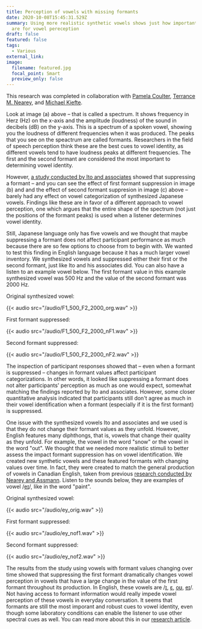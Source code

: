 ```yaml
---
title: Perception of vowels with missing formants
date: 2020-10-08T15:45:31.529Z
summary: Using more realistic synthetic vowels shows just how important formants
  are for vowel pereception
draft: false
featured: false
tags:
  - Various
external_link:
image:
  filename: featured.jpg
  focal_point: Smart
  preview_only: false
---
```

This research was completed in collaboration with [Pamela Coulter](https://www.sac-oac.ca/pamela-coulter-msc-s-lpc), [Terrance M. Nearey](https://scholar.google.com/citations?user=CHYtdrMAAAAJ&hl=en), and [Michael Kiefte](https://www.dal.ca/faculty/health/scsd/faculty-staff/our-faculty/Michael-Kiefte.html).

Look at image (a) above – that is called a spectrum. It shows frequency in Herz (Hz) on the x-axis and the amplitude (loudness) of the sound in decibels (dB) on the y-axis. This is a spectrum of a spoken vowel, showing you the loudness of different frequencies when it was produced. The peaks that you see on the speactrum are called formants. Researchers in the field of speech perception think these are the best cues to vowel identity, as different vowels tend to have loudness peaks at different frequencies. The first and the second formant are considered the most important to determining vowel identity.

However, [a study conducted by Ito and associates](https://asa.scitation.org/doi/abs/10.1121/1.1384908?casa_token=WAD2CjFzQMoAAAAA:dvEwoUX9f2YjneNeoZudgjI2WSzF_9Lv1hjZxLMvr2UIxHHUgcf0czDIka5f3YK-B5YX9XhKFAWM) showed that suppressing a formant – and you can see the effect of first formant suppression in image (b) and and the effect of second formant suppresion in image (c) above – barely had any effect on vowel categorization of synthesized Japanese vowels. Findings like these are in favor of a different approach to vowel perception, one which argues that the entire shape of the spectrum (not just the positions of the formant peaks) is used when a listener determines vowel identity.

Still, Japanese language only has five vowels and we thought that maybe suppressing a formant does not affect participant performance as much because there are so few options to choose from to begin with. We wanted to test this finding in English language because it has a much larger vowel inventory. We synthesized vowels and suppressed either their first or the second formant, just like Ito and his associates did. You can also have a listen to an example vowel below. The first formant value in this example synthesized vowel was 500 Hz and the value of the second formant was 2000 Hz.

Original synthesized vowel:

{{< audio src="/audio/F1_500_F2_2000_org.wav" >}}

First formant suppressed:

{{< audio src="/audio/F1_500_F2_2000_nF1.wav" >}}

Second formant suppressed:

{{< audio src="/audio/F1_500_F2_2000_nF2.wav" >}}

The inspection of participant responses showed that – even when a formant is suppressed – changes in formant values affect participant categorizations. In other words, it looked like suppressing a formant does not alter participants' perception as much as one would expect, somewhat matching the findings reported by Ito and associates.  However, some closer quantitative analysis indicated that participants still don't agree as much in their vowel identification when a formant (especially if it is the first formant) is suppressed.

One issue with the synthesized vowels Ito and associates and we used is that they do not change their formant values as they unfold. However, English features many diphthongs, that is, vowels that change their quality as they unfold. For example, the vowel in the word "snow" or the vowel in the word "out". We thought that we needed more realistic stimuli to better assess the impact formant suppression has on vowel identification. We created new synthetic vowels and these featured formants with changing values over time. In fact, they were created to match the general production of vowels in Canadian English, taken from previous [research conducted by Nearey and Assmann](https://asa.scitation.org/doi/abs/10.1121/1.394433?casa_token=y2HsctvbDT4AAAAA:VWtrSGs0dHLyefZ8T1A3uR7wvmUs8R0A-SpF63Po-GofDJggc6BjzR5F5kDsCUnT_eTMG8qdB2yb). Listen to the sounds below, they are examples of vowel /[eɪ](https://enunciate.arts.ubc.ca/e/)/, like in the word "paint".

Original synthesized vowel:

{{< audio src="/audio/ey_orig.wav" >}}

First formant suppressed:

{{< audio src="/audio/ey_nof1.wav" >}}

Second formant suppressed:

{{< audio src="/audio/ey_nof2.wav" >}}

The results from the study using vowels with formant values changing over time showed that suppressing the first formant dramatically changes vowel perception in vowels that have a large change in the value of the first formant throughout its production. In English, these vowels are /[ɪ](https://enunciate.arts.ubc.ca/i/), [ɛ](https://enunciate.arts.ubc.ca/%c9%9b/), [oʊ](https://enunciate.arts.ubc.ca/o/), [eɪ](https://enunciate.arts.ubc.ca/e/)/. Not having access to formant information would really impede vowel perception of these vowels in everyday conversation. It seems that formants are still the most imporant and robust cues to vowel identity, even though some laboratory conditions can enable the listener to use other spectral cues as well. You can read more about this in our [research article](https://asa.scitation.org/doi/10.1121/10.0002110).
